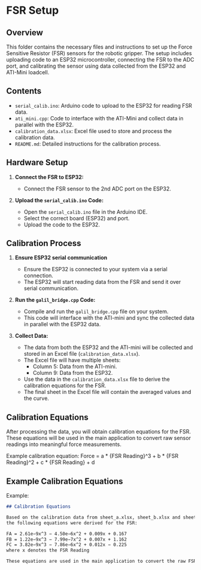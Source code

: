 # FSR Setup

## Overview

This folder contains the necessary files and instructions to set up the Force Sensitive Resistor (FSR) sensors for the robotic gripper. The setup includes uploading code to an ESP32 microcontroller, connecting the FSR to the ADC port, and calibrating the sensor using data collected from the ESP32 and ATI-Mini loadcell.

## Contents

- `serial_calib.ino`: Arduino code to upload to the ESP32 for reading FSR data.
- `ati_mini.cpp`: Code to interface with the ATI-Mini and collect data in parallel with the ESP32.
- `calibration_data.xlsx`: Excel file used to store and process the calibration data.
- `README.md`: Detailed instructions for the calibration process.

## Hardware Setup

1. **Connect the FSR to ESP32:**
    - Connect the FSR sensor to the 2nd ADC port on the ESP32.

2. **Upload the `serial_calib.ino` Code:**
    - Open the `serial_calib.ino` file in the Arduino IDE.
    - Select the correct board (ESP32) and port.
    - Upload the code to the ESP32.

## Calibration Process

1. **Ensure ESP32 serial communication**
    - Ensure the ESP32 is connected to your system via a serial connection.
    - The ESP32 will start reading data from the FSR and send it over serial communication.

2. **Run the `galil_bridge.cpp` Code:**
    - Compile and run the `galil_bridge.cpp` file on your system.
    - This code will interface with the ATI-mini and sync the collected data in parallel with the ESP32 data.

3. **Collect Data:**
    - The data from both the ESP32 and the ATI-mini will be collected and stored in an Excel file (`calibration_data.xlsx`).
    - The Excel file will have multiple sheets:
        - Column 5: Data from the ATI-mini.
        - Column 9: Data from the ESP32.
    - Use the data in the `calibration_data.xlsx` file to derive the calibration equations for the FSR.
    - The final sheet in the Excel file will contain the averaged values and the curve.

## Calibration Equations

After processing the data, you will obtain calibration equations for the FSR. These equations will be used in the main application to convert raw sensor readings into meaningful force measurements.

Example calibration equation:
Force = a * {FSR Reading}^3 + b * {FSR Reading}^2 + c * {FSR Reading} + d 

## Example Calibration Equations

Example:
```markdown
## Calibration Equations

Based on the calibration data from sheet_a.xlsx, sheet_b.xlsx and sheet_c.xlsx for three different FSRs recpectively,
the following equations were derived for the FSR:

FA = 2.61e−9x^3 − 4.50e−6x^2 + 0.009x + 0.167
FB = 1.22e−9x^3 − 7.99e−7x^2 + 0.007x + 1.162
FC = 3.82e−9x^3 − 7.86e−6x^2 + 0.012x − 0.225
where x denotes the FSR Reading

These equations are used in the main application to convert the raw FSR readings into force measurements.

